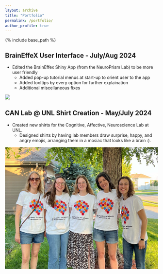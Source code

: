 ```yaml
---
layout: archive
title: "Portfolio"
permalink: /portfolio/
author_profile: true
---
```


{% include base_path %}

## BrainEffeX User Interface - July/Aug 2024

* Edited the BrainEffex Shiny App (from the NeuroPrism Lab) to be more user friendly 
  * Added pop-up tutorial menus at start-up to orient user to the app
  * Added tooltips by every option for further explaination
  * Additional miscellaneous fixes


<img src='/images/brain_effex_hd.gif'>

## CAN Lab @ UNL Shirt Creation - May/July 2024

* Created new shirts for the Cognitive, Affective, Neuroscience Lab at UNL.
  * Designed shirts by having lab members draw surprise, happy, and angry emojis, arranging them in a mosiac that looks like a brain :). 


<img src='/images/can_lab_group.jpeg' width='600' height='400'>

